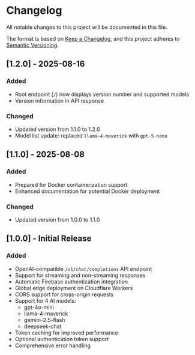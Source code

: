 # Changelog

All notable changes to this project will be documented in this file.

The format is based on [Keep a Changelog](https://keepachangelog.com/en/1.0.0/),
and this project adheres to [Semantic Versioning](https://semver.org/spec/v2.0.0.html).

## [1.2.0] - 2025-08-16

### Added
- Root endpoint (`/`) now displays version number and supported models
- Version information in API response

### Changed
- Updated version from 1.1.0 to 1.2.0
- Model list update: replaced `llama-4-maverick` with `gpt-5-nano`

## [1.1.0] - 2025-08-08

### Added
- Prepared for Docker containerization support
- Enhanced documentation for potential Docker deployment

### Changed
- Updated version from 1.0.0 to 1.1.0

## [1.0.0] - Initial Release

### Added
- OpenAI-compatible `/v1/chat/completions` API endpoint
- Support for streaming and non-streaming responses
- Automatic Firebase authentication integration
- Global edge deployment on Cloudflare Workers
- CORS support for cross-origin requests
- Support for 4 AI models:
  - gpt-4o-mini
  - llama-4-maverick
  - gemini-2.5-flash
  - deepseek-chat
- Token caching for improved performance
- Optional authentication token support
- Comprehensive error handling